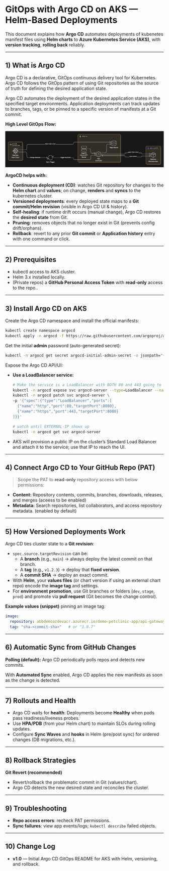 # GitOps with Argo CD on AKS — Helm-Based Deployments

This document explains how **Argo CD** automates deployments of kubenetes manifest files using **Helm charts** to **Azure Kubernetes Service (AKS)**, with **version tracking**, **rolling back** reliably.

---

## 1) What is Argo CD

Argo CD is a declarative, GitOps continuous delivery tool for Kubernetes. Argo CD follows the GitOps pattern of using Git repositories as the source of truth for defining the desired application state.

Argo CD automates the deployment of the desired application states in the specified target environments. Application deployments can track updates to branches, tags, or be pinned to a specific version of manifests at a Git commit.

**High Level GitOps Flow:**

![ArgoCD](argocd-gitops.png "GitOPS ")

**ArgoCD helps with:**
- **Continuous deployment (CD)**: watches Git repository for changes to the **Helm chart** and **values**; on change, **renders** and **syncs** to the kubernetes cluster.
- **Versioned deployments**: every deployed state maps to a **Git commit/Helm revision** (visible in Argo CD UI & history).
- **Self-healing**: if runtime drift occurs (manual change), Argo CD restores the **desired state** from Git.
- **Pruning**: removes objects that no longer exist in Git (prevents config drift/orphans).
- **Rollback**: revert to any prior **Git commit** or **Application history** entry with one command or click.

---

## 2) Prerequisites

- kubectl access to AKS cluster.
- Helm 3.x installed locally.
- (Private repos) a **GitHub Personal Access Token** with **read-only** access to the repo..

---

## 3) Install Argo CD on AKS

Create the Argo CD namespace and install the official manifests:
```bash
kubectl create namespace argocd
kubectl apply -n argocd -f https://raw.githubusercontent.com/argoproj/argo-cd/stable/manifests/install.yaml
```

Get the initial **admin** password (auto-generated secret):
```bash
kubectl -n argocd get secret argocd-initial-admin-secret -o jsonpath="{.data.password}" | base64 -d; echo
```

Expose the Argo CD API/UI:
- **Use a LoadBalancer service:**
  ```bash
  # Make the service is a LoadBalancer with BOTH 80 and 443 going to 8080
  kubectl -n argocd expose svc argocd-server --type=LoadBalancer --name=argocd-server-lb --port 80 --target-port 8080
  kubectl -n argocd patch svc argocd-server \
  -p '{"spec":{"type":"LoadBalancer","ports":[
    {"name":"http","port":80,"targetPort":8080},
    {"name":"https","port":443,"targetPort":8080}
  ]}}'
  ```
  ```bash
  # watch until EXTERNAL-IP shows up
  kubectl -n argocd get svc argocd-server
  ```
- AKS will provision a public IP on the cluster’s Standard Load Balancer and attach it to the service; use that IP to reach the UI.
  
---

## 4) Connect Argo CD to Your GitHub Repo (PAT)

> Scope the PAT to **read-only** repository access with below permissions:

- **Content:** Repository contents, commits, branches, downloads, releases, and merges (aceess to be enabled)
- **Metadata:** Search repositories, list collaborators, and access repository metadata. (enabled by default)

---

## 5) How Versioned Deployments Work

Argo CD ties cluster state to a **Git revision**:
- `spec.source.targetRevision` can be:
  - A **branch** (e.g., `main`) → always deploy the latest commit on that branch.
  - A **tag** (e.g., `v1.2.3`) → deploy that **fixed version**.
  - A **commit SHA** → deploy an exact commit.
- With **Helm**, your **values files** (or chart version if using an external chart repo) encode the **image tag** and settings.
- For **environment promotion**, use Git branches or folders (`dev`, `stage`, `prod`) and promote via **pull request** (Git becomes the change control).

**Example values (snippet)** pinning an image tag:
```yaml
image:
  repository: abbdemoazdevacr.azurecr.io/demo-petclinic-app/api-gateway
  tag: "sha-<commit-sha>"   # or "1.0.7"
```

---

## 6) Automatic Sync from GitHub Changes

**Polling (default):** Argo CD periodically polls repos and detects new commits.

With **Automated Sync** enabled, Argo CD applies the new manifests as soon as the change is detected.

---

## 7) Rollouts and Health

- Argo CD waits for **health**: Deployments become **Healthy** when pods pass readiness/liveness probes.
- Use **HPA/PDB** (from your Helm chart) to maintain SLOs during rolling updates.
- Configure **Sync Waves** and **hooks** in Helm (pre/post sync) for ordered changes (DB migrations, etc.).

---

## 8) Rollback Strategies

**Git Revert (recommended)**
- Revert/rollback the problematic commit in Git (values/chart).
- Argo CD detects the new desired state and reconciles the cluster.

---

## 9) Troubleshooting

- **Repo access errors**: recheck PAT permissions.
- **Sync failures**: view app events/logs; `kubectl describe` failed objects.

---

## 10) Change Log
- **v1.0** — Initial Argo CD GitOps README for AKS with Helm, versioning, and rollback.
